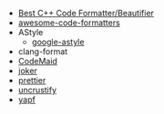 - [Best C++ Code Formatter/Beautifier](https://stackoverflow.com/questions/841075/best-c-code-formatter-beautifier)
- [awesome-code-formatters](https://github.com/rishirdua/awesome-code-formatters)
- AStyle
  - [google-astyle](https://github.com/xuy/google-astyle)
- clang-format
- [CodeMaid](https://github.com/codecadwallader/codemaid)
- [joker](https://github.com/candid82/joker)
- [prettier](https://github.com/prettier/prettier)
- [uncrustify](https://github.com/uncrustify/uncrustify)
- [yapf](https://github.com/google/yapf)
